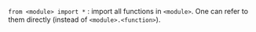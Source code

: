 `from <module> import *` : import all functions in `<module>`. One can refer to them directly (instead of `<module>.<function>`).